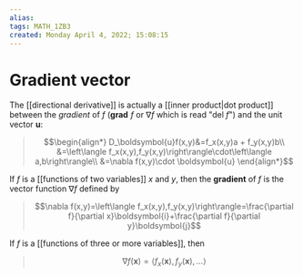 ```yaml
---
alias: 
tags: MATH_1ZB3
created: Monday April 4, 2022; 15:08:15 
---
```

# Gradient vector
The [[directional derivative]] is actually a [[inner product|dot product]] between the *gradient* of $f$ ($\textbf{grad}\,\, f$ or $\nabla f$ which is read "del $f$") and the unit vector $\boldsymbol{u}$: 

> $$\begin{align*}
D_\boldsymbol{u}f(x,y)&=f_x(x,y)a + f_y(x,y)b\\
&=\left\langle f_x(x,y),f_y(x,y)\right\rangle\cdot\left\langle a,b\right\rangle\\
&=\nabla f(x,y)\cdot \boldsymbol{u}
\end{align*}$$

If $f$ is a [[functions of two variables]] $x$ and $y$, then the **gradient** of $f$ is the vector function $\nabla f$ defined by 

> $$\nabla f(x,y)=\left\langle f_x(x,y),f_y(x,y)\right\rangle=\frac{\partial f}{\partial x}\boldsymbol{i}+\frac{\partial f}{\partial y}\boldsymbol{j}$$

If $f$ is a [[functions of three or more variables]], then

> $$\nabla f(\boldsymbol{x})=\left\langle f_x(\boldsymbol{x}),f_y(\boldsymbol{x}),\dots \right\rangle$$